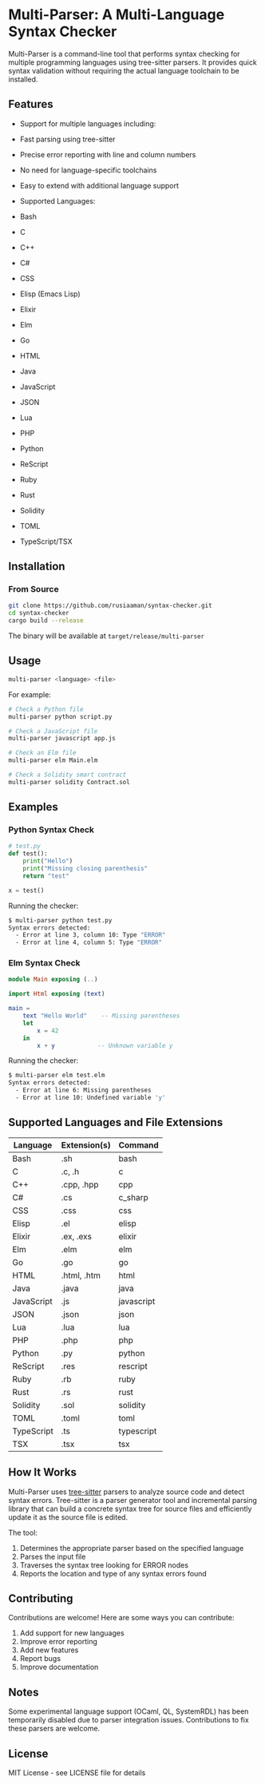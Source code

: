 # Multi-Parser: A Multi-Language Syntax Checker

Multi-Parser is a command-line tool that performs syntax checking for multiple programming languages using tree-sitter parsers. It provides quick syntax validation without requiring the actual language toolchain to be installed.

## Features

  - Support for multiple languages including:
  - Fast parsing using tree-sitter
  - Precise error reporting with line and column numbers
  - No need for language-specific toolchains
  - Easy to extend with additional language support

  - Supported Languages:
  - Bash
  - C
  - C++
  - C#
  - CSS
  - Elisp (Emacs Lisp)
  - Elixir
  - Elm
  - Go
  - HTML
  - Java
  - JavaScript
  - JSON
  - Lua
  - PHP
  - Python
  - ReScript
  - Ruby
  - Rust
  - Solidity
  - TOML
  - TypeScript/TSX

## Installation

### From Source

```bash
git clone https://github.com/rusiaaman/syntax-checker.git
cd syntax-checker
cargo build --release
```

The binary will be available at `target/release/multi-parser`

## Usage

```bash
multi-parser <language> <file>
```

For example:
```bash
# Check a Python file
multi-parser python script.py

# Check a JavaScript file
multi-parser javascript app.js

# Check an Elm file
multi-parser elm Main.elm

# Check a Solidity smart contract
multi-parser solidity Contract.sol
```

## Examples

### Python Syntax Check
```python
# test.py
def test():
    print("Hello")
    print("Missing closing parenthesis"
    return "test"

x = test()
```

Running the checker:
```bash
$ multi-parser python test.py
Syntax errors detected:
  - Error at line 3, column 10: Type "ERROR"
  - Error at line 4, column 5: Type "ERROR"
```

### Elm Syntax Check
```elm
module Main exposing (..)

import Html exposing (text)

main =
    text "Hello World"    -- Missing parentheses
    let 
        x = 42
    in
        x + y            -- Unknown variable y
```

Running the checker:
```bash
$ multi-parser elm test.elm
Syntax errors detected:
  - Error at line 6: Missing parentheses
  - Error at line 10: Undefined variable 'y'
```

## Supported Languages and File Extensions

| Language       | Extension(s)        | Command            |
|---------------|-------------------|-------------------|
| Bash          | .sh               | bash              |
| C             | .c, .h           | c                 |
| C++           | .cpp, .hpp       | cpp               |
| C#            | .cs              | c_sharp           |
| CSS           | .css             | css               |
| Elisp         | .el              | elisp             |
| Elixir        | .ex, .exs        | elixir           |
| Elm           | .elm             | elm              |
| Go            | .go              | go                |
| HTML          | .html, .htm      | html             |
| Java          | .java            | java             |
| JavaScript    | .js              | javascript        |
| JSON          | .json            | json             |
| Lua           | .lua             | lua              |
| PHP           | .php             | php              |
| Python        | .py              | python           |
| ReScript      | .res             | rescript         |
| Ruby          | .rb              | ruby             |
| Rust          | .rs              | rust             |
| Solidity      | .sol             | solidity         |
| TOML          | .toml            | toml             |
| TypeScript    | .ts              | typescript        |
| TSX           | .tsx             | tsx              |

## How It Works

Multi-Parser uses [tree-sitter](https://tree-sitter.github.io/tree-sitter/) parsers to analyze source code and detect syntax errors. Tree-sitter is a parser generator tool and incremental parsing library that can build a concrete syntax tree for source files and efficiently update it as the source file is edited.

The tool:
1. Determines the appropriate parser based on the specified language
2. Parses the input file
3. Traverses the syntax tree looking for ERROR nodes
4. Reports the location and type of any syntax errors found

## Contributing

Contributions are welcome! Here are some ways you can contribute:
1. Add support for new languages
2. Improve error reporting
3. Add new features
4. Report bugs
5. Improve documentation

## Notes

Some experimental language support (OCaml, QL, SystemRDL) has been temporarily disabled due to parser integration issues. Contributions to fix these parsers are welcome.

## License

MIT License - see LICENSE file for details